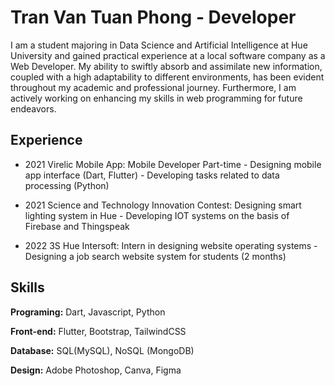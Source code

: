 # Tran Van Tuan Phong - Developer

I am a student majoring in Data Science and Artificial Intelligence at Hue University and gained practical experience at a local software company as a Web Developer. My ability to swiftly absorb and assimilate new information, coupled with a high adaptability to different environments, has been evident throughout my academic and professional journey. Furthermore, I am actively working on enhancing my skills in web programming for future endeavors.


## Experience

- 2021 Virelic Mobile App: Mobile Developer Part-time - Designing mobile app interface (Dart, Flutter) - Developing tasks related to data processing (Python)

- 2021 Science and Technology Innovation Contest: Designing smart lighting system in Hue - Developing IOT systems on the basis of Firebase and Thingspeak

- 2022 3S Hue Intersoft: Intern in designing website operating systems - Designing a job search website system for students (2 months)

## Skills

**Programing:** Dart, Javascript, Python

**Front-end:** Flutter, Bootstrap, TailwindCSS

**Database:** SQL(MySQL), NoSQL (MongoDB)

**Design:** Adobe Photoshop, Canva, Figma

<br/>  


